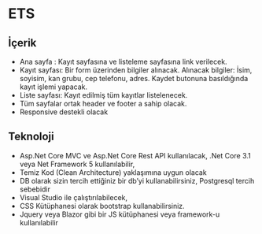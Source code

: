 # ETS

## İçerik 
- Ana sayfa : Kayıt sayfasına ve listeleme sayfasına link verilecek. 
- Kayıt sayfası:  Bir form üzerinden bilgiler alınacak.  Alınacak bilgiler: İsim, soyisim, kan grubu, cep telefonu, adres. Kaydet butonuna basıldığında kayıt işlemi yapacak. 
- Liste sayfası: Kayıt edilmiş tüm kayıtlar listelenecek. 
- Tüm sayfalar ortak header ve footer a sahip olacak. 
- Responsive destekli olacak

## Teknoloji 
- Asp.Net Core MVC ve Asp.Net Core Rest API kullanılacak, .Net Core 3.1 veya Net Framework 5 kullanılabilir, 
- Temiz Kod (Clean Architecture) yaklaşımına uygun olacak 
- DB olarak sizin tercih ettiğiniz bir db’yi kullanabilirsiniz, Postgresql tercih sebebidir 
- Visual Studio ile çalıştırılabilecek, 
- CSS Kütüphanesi olarak bootstrap kullanabilirsiniz. 
- Jquery veya Blazor gibi bir JS kütüphanesi veya framework-u kullanılabilir 
